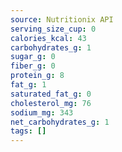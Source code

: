 ```yaml
---
source: Nutritionix API
serving_size_cup: 0
calories_kcal: 43
carbohydrates_g: 1
sugar_g: 0
fiber_g: 0
protein_g: 8
fat_g: 1
saturated_fat_g: 0
cholesterol_mg: 76
sodium_mg: 343
net_carbohydrates_g: 1
tags: []
---
```

